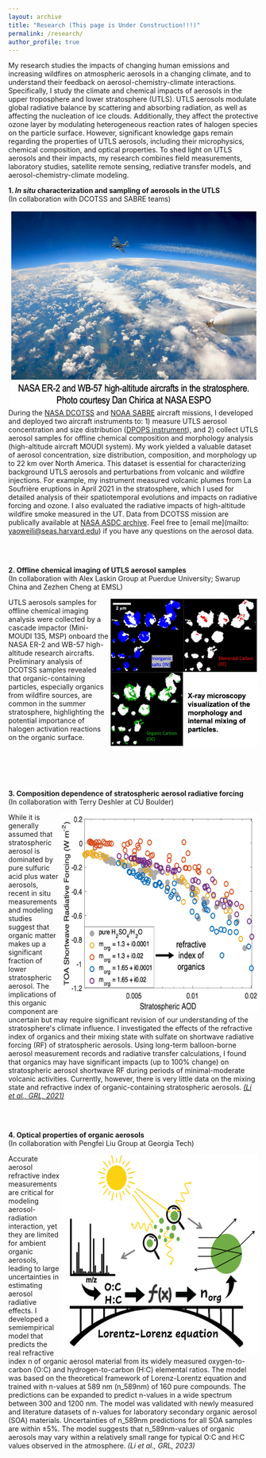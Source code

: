 ```yaml
---
layout: archive
title: "Research (This page is Under Construction!!!)"
permalink: /research/
author_profile: true
---
```


<!--- \* denotes equally contributing authors -->


My research studies the impacts of changing human emissions and increasing wildfires on atmospheric aerosols in a changing climate, and to understand their feedback on aerosol-chemistry-climate interactions. Specifically, I study the climate and chemical impacts of aerosols in the upper troposphere and lower stratosphere (UTLS). UTLS aerosols modulate global radiative balance by scattering and absorbing radiation, as well as affecting the nucleation of ice clouds. Additionally, they affect the protective ozone layer by modulating heterogeneous reaction rates of halogen species on the particle surface. However, significant knowledge gaps remain regarding the properties of UTLS aerosols, including their microphysics, chemical composition, and optical properties. To shed light on UTLS aerosols and their impacts, my research combines field measurements, laboratory studies, satellite remote sensing, rediative transfer models, and aerosol-chemistry-climate modeling. 

<!-- <img src="/images/conceptual_pic.png" alt="Conceptual Diagram" align="center" class="inline" width=700 height=423/> -->

**1. *In situ* characterization and sampling of aerosols in the UTLS**\
(In collaboration with DCOTSS and SABRE teams)

<img src="/images/ER2_WB57.png" alt="ER2 and WB57" align="right" class="inline" width=500 height=400/>

During the [NASA DCOTSS](https://dcotss.org/) and [NOAA SABRE](https://csl.noaa.gov/projects/sabre/) aircraft missions, I developed and deployed two aircraft instruments to: 1) measure UTLS aerosol concentration and size distribution ([DPOPS instrument](https://airbornescience.nasa.gov/instrument/DPOPS)), and 2) collect UTLS aerosol samples for offline chemical composition and morphology analysis (high-altitude aircraft MOUDI system). My work yielded a valuable dataset of aerosol concentration, size distribution, composition, and morphology up to 22 km over North America. This dataset is essential for characterizing background UTLS aerosols and perturbations from volcanic and wildfire injections. For example, my instrument measured volcanic plumes from La Soufrière eruptions in April 2021 in the stratosphere, which I used for detailed analysis of their spatiotemporal evolutions and impacts on radiative forcing and ozone. I also evaluated the radiative impacts of high-altitude wildfire smoke measured in the UT. Data from DCOTSS mission are publically available at [NASA ASDC archive](https://asdc.larc.nasa.gov/project/DCOTSS/DCOTSS-Aircraft-Data_1). Feel free to [email me](mailto: yaoweili@seas.harvard.edu) if you have any questions on the aerosol data.

<br/><br/>

<!-- Climate change can pose a substantial threat to air quality and human health. For example, extreme drought and heat waves can increase the risk of wildfire and dust storms, leading to excessive levels of health-damaging pollutants. However, most existing climate/health studies focus primarily on the impacts of climate change ignored the substantial channel through climate-induced air pollution changes. Quantitative evidence of how climate change influences air pollution and human health is highly incomplete. 

*Current projects:
Impacts of historical and future droughts on electricity system, carbon emissions, and air quality in the Western US.
Impacts of climate change on wildfiresmoke exposure over the continental US.*
<br/><br/><br/> -->

**2. Offline chemical imaging of UTLS aerosol samples**\
(In collaboration with Alex Laskin Group at Puerdue University; Swarup China and Zezhen Cheng at EMSL)

<img src="/images/STXM_image_DCOTSS.png" alt="STXM image from DCOTSS RF17" align="right" class="inline" width=300 height=300/>

UTLS aerosols samples for offline chemical imaging analysis were collected by a cascade impactor (Mini-MOUDI 135, MSP) onboard the NASA ER-2 and WB-57 high-altitude research aircrafts. Preliminary analysis of DCOTSS samples revealed that organic-containing particles, especially organics from wildfire sources, are common in the summer stratosphere, highlighting the potential importance of halogen activation reactions on the organic surface.

<br/><br/><br/><br/>

<!-- <img src="/images/fig_china_expost.png" alt="China energy policy" align="right" class="inline" width=295 height=300/>

I develop a novel research methodology that integrates causal inference and atmospheric modeling and obtains policy insights that cannot be achieved by any method alone. For example, we used firm-level data and detailed atmospheric chemistry models to assess the effect of an energy policy in China on air quality and found very different results from what researchers would have projected based on process-based models *(Qiu et al., EST, 2020)*. The underlying differences between the data-based evaluations and model-based projections come from the dramatic decline in baseline energy intensity during the studied period in China, and the heterogeneity of policy responses across firms. 

<br/><br/><br/><br/>

<img src="/images/fig_met_ml.png" alt="Meteorology correction" align="right" class="inline" width=300 height=280/>

Another challenge in evaluating the effects of policies on air quality comes from the variability in meteorological conditions. With insights from a state-of-the-art atmospheric chemistry model, I designed a machine learning-based meteorological correction approach that yields significant improvements over the existing methods. Our method reduces the bias of falsely attributing air quality improvement to emissions changes by over 60% *(Qiu et al., ACP, 2022)*. 

<br/><br/><br/><br/><br/><br/> -->

**3. Composition dependence of stratospheric aerosol radiative forcing**\
(In collaboration with Terry Deshler at CU Boulder)

<img src="/images/RF_dependence.png" alt="RF dependence.png" align="right" class="inline" width=400 height=400/>

While it is generally assumed that stratospheric aerosol is dominated by pure sulfuric acid plus water aerosols, recent in situ measurements and modeling studies suggest that organic matter makes up a significant fraction of lower stratospheric aerosol. The implications of this organic component are uncertain but may require significant revision of our understanding of the stratosphere's climate influence. I investigated the effects of the refractive index of organics and their mixing state with sulfate on shortwave radiative forcing (RF) of stratospheric aerosols. Using long-term balloon-borne aerosol measurement records and radiative transfer calculations, I found that organics may have significant impacts (up to 100% change) on stratospheric aerosol shortwave RF during periods of minimal-moderate volcanic activities. Currently, however, there is very little data on the mixing state and refractive index of organic-containing stratospheric aerosols. *[(Li et al., GRL, 2021)](https://agupubs.onlinelibrary.wiley.com/doi/full/10.1029/2021GL094427)*

<br/><br/>

<!-- Exposure to air pollution and the associated health burden has been shown to be unequally distributed across populations. My research demonstrates that designing policies to address disparities in exposure to air pollution across population groups, is not straightforward. Focusing on the effects of wind power development on air quality in the US, I showed that developing wind power does not significantly reduce the existing gap of pollution exposure between different population groups, despite its substantial overall benefits on air quality and human health.
<br/><br/><br/> -->

**4. Optical properties of organic aerosols**\
(In collaboration with Pengfei Liu Group at Georgia Tech)

<img src="/images/RI_prediction.png" alt="RI prediction" align="right" class="inline" width=400 height=400/>

Accurate aerosol refractive index measurements are critical for modeling aerosol-radiation interaction, yet they are limited for ambient organic aerosols, leading to large uncertainties in estimating aerosol radiative effects. I developed a semiempirical model that predicts the real refractive index n of organic aerosol material from its widely measured oxygen-to-carbon (O:C) and hydrogen-to-carbon (H:C) elemental ratios. The model was based on the theoretical framework of Lorenz-Lorentz equation and trained with n-values at 589 nm (n_589nm) of 160 pure compounds. The predictions can be expanded to predict n-values in a wide spectrum between 300 and 1200 nm. The model was validated with newly measured and literature datasets of n-values for laboratory secondary organic aerosol (SOA) materials. Uncertainties of n_589nm predictions for all SOA samples are within ±5%. The model suggests that n_589nm-values of organic aerosols may vary within a relatively small range for typical O:C and H:C values observed in the atmosphere. *(Li et al., GRL, 2023)*

<!-- <img src="/images/fig_HE.png" alt="High-emitter identification" align="right" class="inline" width=400 height=240/>

Policy makers have long been interested in detecting 'high-emitters', a supposedly small fraction of vehicles that make disproportionally large contributions to total fleet emissions. However, existing identification schemes often exclusively rely on snapshot measurements (i.e. emissions within less than a second), and thus simply identify vehicles with high instantaneous emissions, instead of vehicles with high average emissions over a driving period as regulated by emission standards. We design a comprehensive scheme to address this challenge by combining fleetwide remote sensing measurements with detailed second-by-second emission measurements from individual vehicles *(Qiu et al., ERL, 2022)*.  -->


<br/>

